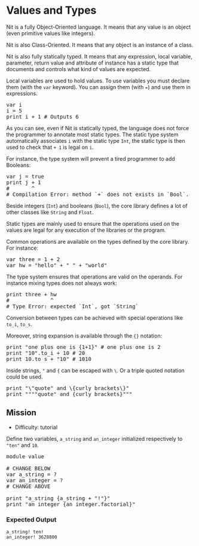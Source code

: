 # Values and Types

Nit is a fully Object-Oriented language.
It means that any value is an object (even primitive values like integers).

Nit is also Class-Oriented.
It means that any object is an instance of a class.

Nit is also fully statically typed.
It means that any expression, local variable, parameter, return value and attribute of instance has a static type that documents and controls what kind of values are expected.

Local variables are used to hold values.
To use variables you must declare them (with the `var` keyword).
You can assign them (with `=`) and use them in expressions.

<pre class="hl"><span class="hl kwa">var</span> i
i <span class="hl opt">=</span> <span class="hl num">5</span>
print i <span class="hl opt">+</span> <span class="hl num">1</span> <span class="hl slc"># Outputs 6</span>
</pre>

As you can see, even if Nit is statically typed, the language does not force the programmer to annotate most static types.
The static type system automatically associates `i` with the static type `Int`, the static type is then used to check that `+ 1` is legal on `i`.

For instance, the type system will prevent a tired programmer to add Booleans:

<pre class="hl"><span class="hl kwa">var</span> j <span class="hl opt">=</span> <span class="hl kwa">true</span>
print j <span class="hl opt">+</span> <span class="hl num">1</span>
<span class="hl slc">#       ^</span>
<span class="hl slc"># Compilation Error: method `+` does not exists in `Bool`.</span>
</pre>

Beside integers (`Int`) and booleans (`Bool`), the core library defines a lot of other classes like `String` and `Float`.

Static types are mainly used to ensure that the operations used on the values are legal for any execution of the libraries or the program.

Common operations are available on the types defined by the core library. For instance:

<pre class="hl"><span class="hl kwa">var</span> three <span class="hl opt">=</span> <span class="hl num">1</span> <span class="hl opt">+</span> <span class="hl num">2</span>
<span class="hl kwa">var</span> hw <span class="hl opt">=</span> <span class="hl str">&quot;hello&quot;</span> <span class="hl opt">+</span> <span class="hl str">&quot; &quot;</span> <span class="hl opt">+</span> <span class="hl str">&quot;world&quot;</span>
</pre>

The type system ensures that operations are valid on the operands.
For instance mixing types does not always work:

<pre class="hl">print three <span class="hl opt">+</span> hw
<span class="hl slc">#             ^</span>
<span class="hl slc"># Type Error: expected `Int`, got `String`</span>
</pre>

Conversion between types can be achieved with special operations like `to_i`, `to_s`.

Moreover, string expansion is available through the `{}` notation:

<pre class="hl">print <span class="hl str">&quot;one plus one is</span> <span class="hl esc">{1+1}</span><span class="hl str">&quot;</span> <span class="hl slc"># one plus one is 2</span>
print <span class="hl str">&quot;10&quot;</span><span class="hl opt">.</span>to_i <span class="hl opt">+</span> <span class="hl num">10</span> <span class="hl slc"># 20</span>
print <span class="hl num">10</span><span class="hl opt">.</span>to_s <span class="hl opt">+</span> <span class="hl str">&quot;10&quot;</span> <span class="hl slc"># 1010</span>
</pre>

Inside strings, `"` and `{` can be escaped with `\`. Or a triple quoted notation could be used.

<pre class="hl">print <span class="hl str">&quot;\&quot;</span>quote<span class="hl opt"></span><span class="hl str">&quot; and \</span><span class="hl esc">{curly brackets\}</span><span class="hl str">&quot;</span>
print <span class="hl str">&quot;&quot;&quot;&quot;quote&quot; and</span> <span class="hl esc">{curly brackets}</span><span class="hl str">&quot;&quot;&quot;</span>
</pre>

## Mission

* Difficulty: tutorial

Define two variables, `a_string` and `an_integer` initialized respectively to `"ten"` and `10`.

<pre class="hl"><span class="hl kwa">module</span> value

<span class="hl slc"># CHANGE BELOW</span>
<span class="hl kwa">var</span> a_string <span class="hl opt">= ?</span>
<span class="hl kwa">var</span> an_integer <span class="hl opt">= ?</span>
<span class="hl slc"># CHANGE ABOVE</span>

print <span class="hl str">&quot;a_string</span> <span class="hl esc">{a_string + &quot;!&quot;}</span><span class="hl str">&quot;</span>
print <span class="hl str">&quot;an_integer</span> <span class="hl esc">{an_integer.factorial}</span><span class="hl str">&quot;</span>
</pre>

### Expected Output

	a_string! ten!
	an_integer! 3628800
